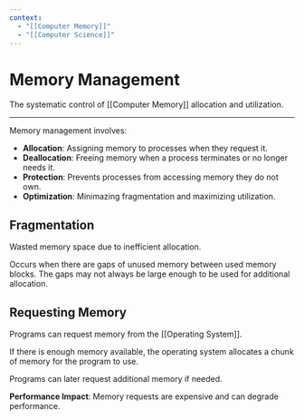 ```yaml
---
context:
  - "[[Computer Memory]]"
  - "[[Computer Science]]"
---
```


# Memory Management

The systematic control of [[Computer Memory]] allocation and utilization.

---

Memory management involves:

- **Allocation**: Assigning memory to processes when they request it.
- **Deallocation**: Freeing memory when a process terminates or no longer needs it.
- **Protection**: Prevents processes from accessing memory they do not own.
- **Optimization**: Minimazing fragmentation and maximizing utilization.

## Fragmentation

Wasted memory space due to inefficient allocation.

Occurs when there are gaps of unused memory between used memory blocks. The gaps may not always be large enough to be used for additional allocation.

## Requesting Memory

Programs can request memory from the [[Operating System]].

If there is enough memory available, the operating system allocates a chunk of memory for the program to use.

Programs can later request additional memory if needed.

**Performance Impact**: Memory requests are expensive and can degrade performance.
